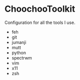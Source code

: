 ChoochooToolkit
===============

Configuration for all the tools I use.

* feh
* git
* jumanji
* mutt
* python
* spectrwm
* vim
* x11
* zsh
